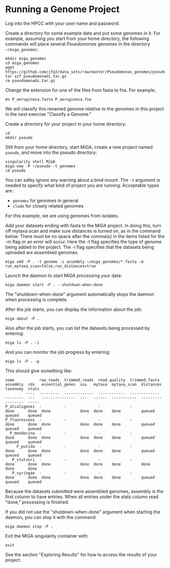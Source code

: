 # Running a Genome Project

Log into the HPCC with your user name and password.

Create a directory for some example data and put some genomes in it. For example, assuming you start from your home directory, the following commands will place several _Psuedomonas_ genomes in the directory `~/miga_genomes`:

```text
mkdir miga_genomes
cd miga_genomes
wget https://github.com/jfq3/data_sets/raw/master/Pseudomonas_genomes/pseudomonads.tar.gz
tar xzf pseudomonads.tar.gz
rm pseudomonads.tar.gz
```

Change the extension for one of the files from fasta to fna. For example,

```text
mv P_aeruginosa.fasta P_aeruginosa.fna
```

We will classify this renamed genome relative to the genomes in this project in the next exercise "Classify a Genome."

Create a directory for your project in your home directory:

```text
cd
mkdir pseudo
```

Still from your home directory, start MiGA, create a new project named `pseudo`, and move into the pseudo directory:

```text
singularity shell MiGA
miga new -P ~/pseudo -t genomes
cd pseudo
```

You can safey ignore any warning about a bind mount. The `-t` argument is needed to specify what kind of project you are running. Acceptable types are :

* `genomes` for genomes in general
* `clade` for closely related genomes

For this example, we are using genomes from isolates.

Add your datasets ending with fasta to the MiGA project. In doing this, turn off mytaxa scan and make sure distances is turned on, as in the command below. There must be no space after the comma\(s\) in the items listed for the -m flag or an error will occur. Here the -t flag specifies the type of genome being added to the project. The -i flag specifies that the datasets being uploaded are assembled genomes.

```text
miga add -P . -t genome -i assembly ~/miga_genomes/*.fasta -m run_mytaxa_scan=false,run_distances=true
```

Launch the daemon to start MiGA processing your data:

```text
miga daemon start -P . --shutdown-when-done
```

The "shutdown-when-done" argument automatically stops the daemon when processing is complete.

After the job starts, you can display the information about the job:

```text
miga about -P .
```

Also after the job starts, you can list the datasets being processed by entering:

```text
miga ls -P . -i
```

And you can monitor the job progress by entering:

```text
miga ls -P . -p
```

This should give something like:

```text
name           raw_reads  trimmed_reads  read_quality  trimmed_fasta  assembly  cds   essential_genes  ssu   mytaxa  mytaxa_scan  distances  taxonomy  stats
         ----  ---------  -------------  ------------  -------------  --------  ---   ---------------  ---   ------  -----------  ---------  --------  -----
P_alcaligenes  -          -              -             -              done      done  done             done  done    done         queued     queued    queued
P_fluorescens  -          -              -             -              done      done  done             done  done    done         queued     queued    queued
  P_mendocina  -          -              -             -              done      done  done             done  done    done         queued     queued    queued
     P_putida  -          -              -             -              done      done  done             done  done    done         queued     queued    queued
   P_stutzeri  -          -              -             -              done      done  done             done  done    done         done       done      done
   P_syringae  -          -              -             -              done      done  done             done  done    done         queued     queued    queued
```

Because the datasets submitted were assembled genomes, assembly is the first column to have entries. When all entries under the stats column read "done," processing is finished.

If you did not use the "shutdown-when-done" argument when starting the daemon, you can stop it with the command:

```text
miga daemon stop -P .
```

Exit the MiGA singularity container with:

```text
exit
```

See the section "Exploring Results" for how to access the results of your project.

